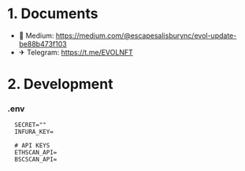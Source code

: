 # 1. Documents
- 📗 Medium: https://medium.com/@escapesalisburync/evol-update-be88b473f103
- ✈ Telegram: https://t.me/EVOLNFT


# 2. Development

### .env

```
  SECRET=""
  INFURA_KEY=

  # API KEYS
  ETHSCAN_API=
  BSCSCAN_API=
```
